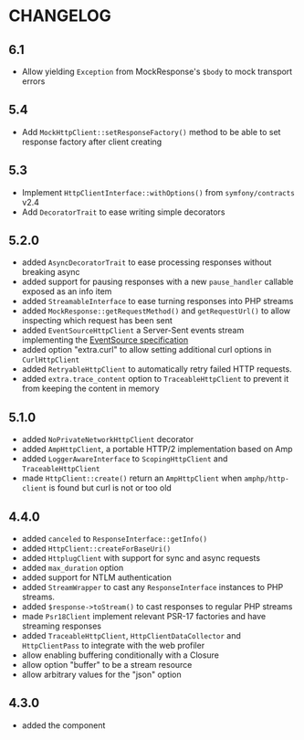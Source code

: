 CHANGELOG
=========

6.1
---

 * Allow yielding `Exception` from MockResponse's `$body` to mock transport errors

5.4
---

 * Add `MockHttpClient::setResponseFactory()` method to be able to set response factory after client creating

5.3
---

 * Implement `HttpClientInterface::withOptions()` from `symfony/contracts` v2.4
 * Add `DecoratorTrait` to ease writing simple decorators

5.2.0
-----

 * added `AsyncDecoratorTrait` to ease processing responses without breaking async
 * added support for pausing responses with a new `pause_handler` callable exposed as an info item
 * added `StreamableInterface` to ease turning responses into PHP streams
 * added `MockResponse::getRequestMethod()` and `getRequestUrl()` to allow inspecting which request has been sent
 * added `EventSourceHttpClient` a Server-Sent events stream implementing the [EventSource specification](https://www.w3.org/TR/eventsource/#eventsource)
 * added option "extra.curl" to allow setting additional curl options in `CurlHttpClient`
 * added `RetryableHttpClient` to automatically retry failed HTTP requests.
 * added `extra.trace_content` option to `TraceableHttpClient` to prevent it from keeping the content in memory

5.1.0
-----

 * added `NoPrivateNetworkHttpClient` decorator
 * added `AmpHttpClient`, a portable HTTP/2 implementation based on Amp
 * added `LoggerAwareInterface` to `ScopingHttpClient` and `TraceableHttpClient`
 * made `HttpClient::create()` return an `AmpHttpClient` when `amphp/http-client` is found but curl is not or too old

4.4.0
-----

 * added `canceled` to `ResponseInterface::getInfo()`
 * added `HttpClient::createForBaseUri()`
 * added `HttplugClient` with support for sync and async requests
 * added `max_duration` option
 * added support for NTLM authentication
 * added `StreamWrapper` to cast any `ResponseInterface` instances to PHP streams.
 * added `$response->toStream()` to cast responses to regular PHP streams
 * made `Psr18Client` implement relevant PSR-17 factories and have streaming responses
 * added `TraceableHttpClient`, `HttpClientDataCollector` and `HttpClientPass` to integrate with the web profiler
 * allow enabling buffering conditionally with a Closure
 * allow option "buffer" to be a stream resource
 * allow arbitrary values for the "json" option

4.3.0
-----

 * added the component
